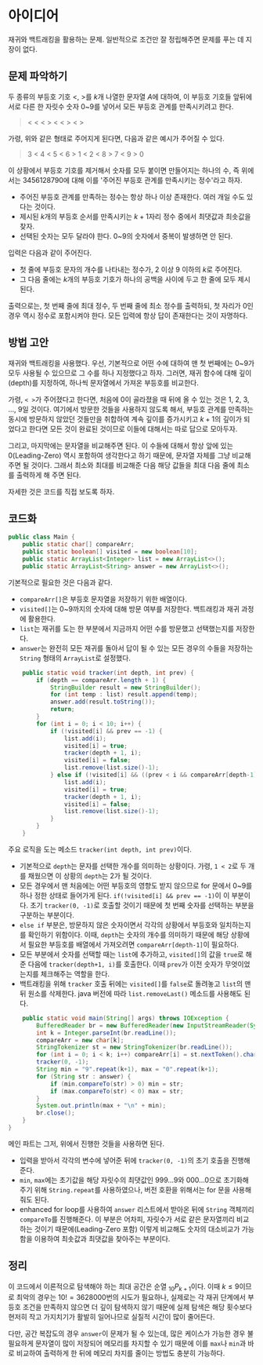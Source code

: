 # 아이디어
재귀와 백트래킹을 활용하는 문제. 일반적으로 조건만 잘 정립해주면 문제를 푸는 데 지장이 없다.

## 문제 파악하기
두 종류의 부등호 기호 <, >를 $k$개 나열한 문자열 $A$에 대하여, 이 부등호 기호들 앞뒤에 서로 다른 한 자릿수 숫자 0~9를 넣어서 모든 부등호 관계를 만족시키려고 한다.
> < < < > < < > < >

가령, 위와 같은 형태로 주어지게 된다면, 다음과 같은 예시가 주어질 수 있다.
> 3 < 4 < 5 < 6 > 1 < 2 < 8 > 7 < 9 > 0

이 상황에서 부등호 기호를 제거해서 숫자를 모두 붙이면 만들어지는 하나의 수, 즉 위에서는 3456128790에 대해 이를 '주어진 부등호 관계를 만족시키는 정수'라고 하자.
- 주어진 부등호 관계를 만족하는 정수는 항상 하나 이상 존재한다. 여러 개일 수도 있다는 것이다.
- 제시된 $k$개의 부등호 순서를 만족시키는 $k+1$자리 정수 중에서 최댓값과 최솟값을 찾자.
- 선택된 숫자는 모두 달라야 한다. 0~9의 숫자에서 중복이 발생하면 안 된다.

입력은 다음과 같이 주어진다.
- 첫 줄에 부등호 문자의 개수를 나타내는 정수가, 2 이상 9 이하의 $k$로 주어진다.
- 그 다음 줄에는 $k$개의 부등호 기호가 하나의 공백을 사이에 두고 한 줄에 모두 제시된다.

출력으로는, 첫 번째 줄에 최대 정수, 두 번째 줄에 최소 정수를 출력하되, 첫 자리가 0인 경우 역시 정수로 포함시켜야 한다. 모든 입력에 항상 답이 존재한다는 것이 자명하다.

## 방법 고안
재귀와 백트래킹을 사용했다. 우선, 기본적으로 어떤 수에 대하여 맨 첫 번째에는 0~9가 모두 사용될 수 있으므로 그 수를 하나 지정했다고 하자. 그러면, 재귀 함수에 대해 깊이(depth)를 지정하여, 하나씩 문자열에서 가져온 부등호를 비교한다.

가령, ` < > `가 주어졌다고 한다면, 처음에 0이 골라졌을 때 뒤에 올 수 있는 것은 1, 2, 3, ..., 9일 것이다. 여기에서 방문한 것들을 사용하지 않도록 해서, 부등호 관계를 만족하는 동시에 방문하지 않았던 것들만을 취합하여 계속 깊이를 증가시키고 $k+1$의 깊이가 되었다고 한다면 모든 것이 완료된 것이므로 이들에 대해서는 따로 답으로 모아두자.

그리고, 마지막에는 문자열을 비교해주면 된다. 이 수들에 대해서 항상 앞에 있는 0(Leading-Zero) 역시 포함하여 생각한다고 하기 때문에, 문자열 자체를 그냥 비교해주면 될 것이다. 그래서 최소와 최대를 비교해준 다음 해당 값들을 최대 다음 줄에 최소를 출력하게 해 주면 된다.

자세한 것은 코드를 직접 보도록 하자.

## 코드화
```java
public class Main {
    public static char[] compareArr;
    public static boolean[] visited = new boolean[10];
    public static ArrayList<Integer> list = new ArrayList<>();
    public static ArrayList<String> answer = new ArrayList<>();
```

기본적으로 필요한 것은 다음과 같다.
- `compareArr[]`은 부등호 문자열을 저장하기 위한 배열이다.
- `visited[]`는 0~9까지의 숫자에 대해 방문 여부를 저장한다. 백트래킹과 재귀 과정에 활용한다.
- `list`는 재귀를 도는 한 부분에서 지금까지 어떤 수를 방문했고 선택했는지를 저장한다.
- `answer`는 완전히 모든 재귀를 돌아서 답이 될 수 있는 모든 경우의 수들을 저장하는 `String` 형태의 `ArrayList`로 설정했다.

```java
    public static void tracker(int depth, int prev) {
        if (depth == compareArr.length + 1) {
            StringBuilder result = new StringBuilder();
            for (int temp : list) result.append(temp);
            answer.add(result.toString());
            return;
        }
        for (int i = 0; i < 10; i++) {
            if (!visited[i] && prev == -1) {
                list.add(i);
                visited[i] = true;
                tracker(depth + 1, i);
                visited[i] = false;
                list.remove(list.size()-1);
            } else if (!visited[i] && ((prev < i && compareArr[depth-1] == '<') || (prev > i && compareArr[depth-1] == '>'))) {
                list.add(i);
                visited[i] = true;
                tracker(depth + 1, i);
                visited[i] = false;
                list.remove(list.size()-1);
            }
        }
    }
```

주요 로직을 도는 메소드 `tracker(int depth, int prev)`이다.
- 기본적으로 `depth`는 문자를 선택한 개수를 의미하는 상황이다. 가령, `1 < 2`로 두 개를 채웠으면 이 상황의 `depth`는 2가 될 것이다.
- 모든 경우에서 맨 처음에는 어떤 부등호의 영향도 받지 않으므로 for 문에서 0~9를 하나 정한 상태로 들어가게 된다. `if(!visited[i] && prev == -1)`이 이 부분이다. 초기 `tracker(0, -1)`로 호출할 것이기 때문에 첫 번째 숫자를 선택하는 부분을 구분하는 부분이다.
- `else if` 부분은, 방문하지 않은 숫자이면서 각각의 상황에서 부등호와 일치하는지를 확인하기 위함이다. 이때, `depth`는 숫자의 개수를 의미하기 때문에 해당 상황에서 필요한 부등호를 배열에서 가져오려면 `compareArr[depth-1]`이 필요하다.
- 모든 부분에서 숫자를 선택할 때는 `list`에 추가하고, `visited[]`의 값을 `true`로 해준 다음에 `tracker(depth+1, i)`를 호출한다. 이때 `prev`가 이전 숫자가 무엇이었는지를 체크해주는 역할을 한다.
- 백트래킹을 위해 `tracker` 호출 뒤에는 `visited[]`를 `false`로 돌려놓고 `list`의 맨 뒤 원소를 삭제한다. java 버전에 따라 `list.removeLast()` 메소드를 사용해도 된다.

```java
    public static void main(String[] args) throws IOException {
        BufferedReader br = new BufferedReader(new InputStreamReader(System.in));
        int k = Integer.parseInt(br.readLine());
        compareArr = new char[k];
        StringTokenizer st = new StringTokenizer(br.readLine());
        for (int i = 0; i < k; i++) compareArr[i] = st.nextToken().charAt(0);
        tracker(0, -1);
        String min = "9".repeat(k+1), max = "0".repeat(k+1);
        for (String str : answer) {
            if (min.compareTo(str) > 0) min = str;
            if (max.compareTo(str) < 0) max = str;
        }
        System.out.println(max + "\n" + min);
        br.close();
    }
}
```

메인 파트는 그저, 위에서 진행한 것들을 사용하면 된다.
- 입력을 받아서 각각의 변수에 넣어준 뒤에 `tracker(0, -1)`의 초기 호출을 진행해준다.
- `min`, `max`에는 초기값을 해당 자릿수의 최댓값인 999...9와 000...0으로 초기화해주기 위해 `String.repeat`를 사용하였으나, 버전 호환을 위해서는 for 문을 사용해줘도 된다.
- enhanced for loop를 사용하여 `answer` 리스트에서 받아온 뒤에 `String` 객체끼리 `compareTo`를 진행해준다. 이 부분은 어차피, 자릿수가 서로 같은 문자열끼리 비교하는 것이기 때문에(Leading-Zero 포함) 이렇게 비교해도 숫자의 대소비교가 가능함을 이용하여 최솟값과 최댓값을 찾아주는 부분이다.

## 정리
이 코드에서 이론적으로 탐색해야 하는 최대 공간은 순열 $_{10} P _{k+1}$이다. 이때 $k≤9$이므로 최악의 경우는 $10! = 3628000$번의 시도가 필요하나, 실제로는 각 재귀 단계에서 부등호 조건을 만족하지 않으면 더 깊이 탐색하지 않기 때문에 실제 탐색은 해당 횟수보다 현저히 작고 가지치기가 활발히 일어나므로 실질적 시간이 많이 줄어든다.

다만, 공간 복잡도의 경우 `answer`이 문제가 될 수 있는데, 많은 케이스가 가능한 경우 불필요하게 문자열이 많이 저장되어 메모리를 차지할 수 있기 때문에 이를 `max`나 `min`과 바로 비교하여 출력하게 한 뒤에 메모리 차지를 줄이는 방법도 충분히 가능하다.
